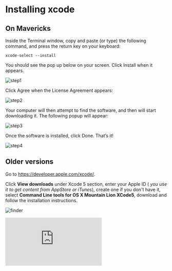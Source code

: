 # Installing xcode


## On Mavericks

Inside the Terminal window, copy and paste (or type) the following command, and press the return key on your keyboard:

````
xcode-select --install
````

You should see the pop up below on your screen. Click Install when it appears.

![step1](https://github.com/makersacademy/course/raw/master/pills/images/install-clt-mavericks-step-1.png)

Click Agree when the License Agreement appears:

![step2](https://github.com/makersacademy/course/raw/master/pills/images/install-clt-mavericks-step-2.png)

Your computer will then attempt to find the software, and then will start downloading it. The following popup will appear:

![step3](https://github.com/makersacademy/course/raw/master/pills/images/install-clt-mavericks-step-4.png)

Once the software is installed, click Done. That’s it!

![step4](https://github.com/makersacademy/course/raw/master/pills/images/install-clt-mavericks-step-5.png)

## Older versions
Go to https://developer.apple.com/xcode/. 

Click **View downloads** under Xcode 5 section, enter your Apple ID ( _you use it to get content from AppStore or iTunes_), create one if you don't have it, select **Command Line tools for OS X Mountain Lion XCode5**, download and follow the installation instructions. 

![finder](https://github.com/makersacademy/course/raw/master/day_one/images/command_line_tools.png)

![Tracking pixel](https://githubanalytics.herokuapp.com/course/pills/installing_xcode.md)
